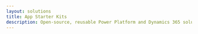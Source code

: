 ```yaml
---
layout: solutions
title: App Starter Kits
description: Open-source, reusable Power Platform and Dynamics 365 solutions for U.S. government missions.
---
```

